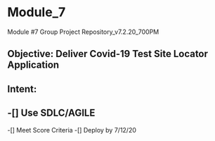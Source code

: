 # Module_7
Module #7 Group Project Repository_v7.2.20_700PM
## Objective: Deliver Covid-19 Test Site Locator Application
## Intent:
-[] Use SDLC/AGILE
  -
-[] Meet Score Criteria
-[] Deploy by 7/12/20
